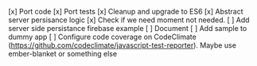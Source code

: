 [x] Port code
[x] Port tests
[x] Cleanup and upgrade to ES6
[x] Abstract server persisance logic
[x] Check if we need moment
  not needed.
[ ] Add server side persistance firebase example
[ ] Document
[ ] Add sample to dummy app
[ ] Configure code coverage on CodeClimate (https://github.com/codeclimate/javascript-test-reporter). Maybe use ember-blanket or something else
